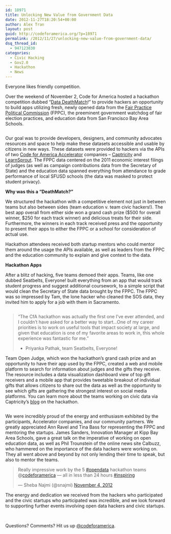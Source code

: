 ```yaml
---
id: 18971
title: Unlocking New Value from Government Data
date: 2012-11-27T18:20:54+00:00
author: Alex Tran
layout: post
guid: http://codeforamerica.org/?p=18971
permalink: /2012/11/27/unlocking-new-value-from-government-data/
dsq_thread_id:
  - 947123830
categories:
  - Civic Hacking
  - Gov2.0
  - Hackathon
  - News
---
```

Everyone likes friendly competition.

Over the weekend of November 2, Code for America hosted a hackathon competition dubbed “[Data DeathMatch](datadeathmatch.eventbrite.com)!” to provide hackers an opportunity to build apps utilizing fresh, newly opened data from the [Fair Practice Political Commission](fppc.ca.gov) (FPPC), the preeminent government watchdog of fair election practices, and education data from San Francisco Bay Area Schools.

[<img class="size-medium wp-image-18972" title="peoplehacking" src="http://codeforamerica.org/wp-content/uploads/2012/11/peoplehacking-300x168.jpg" alt="" />](http://codeforamerica.org/wp-content/uploads/2012/11/peoplehacking.jpg) 

Our goal was to provide developers, designers, and community advocates resources and space to help make these datasets accessible and usable by citizens in new ways. These datasets were provided to hackers via the APIs of two [Code for America Accelerator](http://www.codeforamerica.org/accelerator) companies &#8211; [Captricity](http://www.captricity.com) and [LearnSprout](http://www.learnsprout.com). The FPPC data centered on the 2011 economic interest filings of judges (as well as campaign contributions data from the Secretary of State) and the education data spanned everything from attendance to grade performance of local SFUSD schools (the data was masked to protect student privacy).

**Why was this a “DeathMatch?”**

We structured the hackathon with a competitive element not just in between teams but also between sides (team education v. team civic hackers!). The best app overall from either side won a grand cash prize ($500 for overall winner, $250 for each track winner) and delicious treats for their side. Furthermore, the winners in each track received press and the opportunity to present their apps to either the FPPC or a school for consideration of actual use.

Hackathon attendees received both startup mentors who could mentor them around the usage the APIs available, as well as leaders from the FPPC and the education community to explain and give context to the data.

**Hackathon Apps**

After a blitz of hacking, five teams demoed their apps. Teams, like one dubbed Seatbelts, Everyone! built everything from an app that would track student progress and suggest additional coursework, to a simple script that would clean the Secretary of State data brought by the FPPC. The FPPC was so impressed by Tam, the lone hacker who cleaned the SOS data, they invited him to apply for a job with them in Sacramento.

[<img class="size-medium wp-image-18974" title="Screen Shot 2012-11-13 at 1.42.24 PM" src="http://codeforamerica.org/wp-content/uploads/2012/11/Screen-Shot-2012-11-13-at-1.42.24-PM-300x232.png" alt="" />](http://codeforamerica.org/wp-content/uploads/2012/11/Screen-Shot-2012-11-13-at-1.42.24-PM.png) 

> &#8220;The CfA hackathon was actually the first one I&#8217;ve ever attended, and I couldn&#8217;t have asked for a better way to start&#8230;One of my career priorities is to work on useful tools that impact society at large, and given that education is one of my favorite areas to work in, this whole experience was fantastic for me.&#8221;
> 
> - Priyanka Pathak, team Seatbelts, Everyone!

Team Open Judge, which won the hackathon’s grand cash prize and an opportunity to have their app used by the FPPC, created a web and mobile platform to search for information about judges and the gifts they receive. The resource includes a data visualization dashboard view of top gift receivers and a mobile app that provides tweetable breakout of individual gifts that allows citizens to share out the data as well as the opportunity to see which gifts are gathering the strongest interest on social media platforms. You can learn more about the teams working on civic data via Captricity’s [blog](http://captricity.com/open-data-civic-hackers/) on the hackathon.

[<img class="size-medium wp-image-18982" title="App for Open Judge" src="http://codeforamerica.org/wp-content/uploads/2012/11/App-for-Open-Judge-300x203.png" alt="" />](http://codeforamerica.org/wp-content/uploads/2012/11/App-for-Open-Judge.png) 

We were incredibly proud of the energy and enthusiasm exhibited by the participants, Accelerator companies, and our community partners. We greatly appreciated Ann Ravel and Tina Bass for representing the FPPC and mentoring the startups. James Sanders, Innovation Manager at Kipp Bay Area Schools, gave a great talk on the imperative of working on open education data, as well as Phil Trounstein of the online news site Calbuzz, who hammered on the importance of the data hackers were working on. They all went above and beyond by not only lending their time to speak, but also to mentor the teams.

<blockquote class="twitter-tweet">
  <p>
    Really impressive work by the 5 <a href="https://twitter.com/search/%23opendata">#opendata</a> hackathon teams @<a href="https://twitter.com/codeforamerica">codeforamerica</a> &#8212; all in less than 24 hours <a href="https://twitter.com/search/%23inspiring">#inspiring</a>
  </p>
  
  <p>
    — Sheba Najmi (@snajmi) <a href="https://twitter.com/snajmi/status/264920907410186241" data-datetime="2012-11-04T02:44:00+00:00">November 4, 2012</a>
  </p>
</blockquote>

The energy and dedication we received from the hackers who participated and the civic startups who participated was incredible, and we look forward to supporting further events involving open data hackers and civic startups.

&nbsp;

Questions? Comments? Hit us up <a href="http://twitter.com/codeforamerica" target="_blank">@codeforamerica</a>.